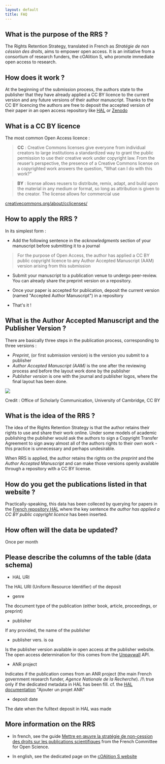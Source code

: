 ```yaml
---
layout: default
title: FAQ
---
```


## What is the purpose of the RRS ? 

The Rights Retention Strategy, translated in French as _Stratégie de non céssion des droits_, aims to empower open access. It is an initiative from a consortium of research funders, the cOAlition S, who promote immediate open access to research. 

## How does it work ? 

At the beginning of the submission process, the authors state to the publisher that they have already applied a CC BY licence to the current version and any future versions of their author manuscript. Thanks to the CC BY licencing the authors are free to deposit the accepted version of their paper in an open access repository like [HAL](https://hal.archives-ouvertes.fr) or [Zenodo](https://zenodo.org)

## What is a CC BY licence
The most common Open Access licence : 

> **CC** : Creative Commons licenses give everyone from individual creators to large institutions a standardized way to grant the public permission to use their creative work under copyright law. From the reuser’s perspective, the presence of a Creative Commons license on a copyrighted work answers the question, “What can I do with this work?” 

> **BY** : license allows reusers to distribute, remix, adapt, and build upon the material in any medium or format, so long as attribution is given to the creator. The license allows for commercial use

[creativecommons.org/about/cclicenses/](https://creativecommons.org/about/cclicenses/)


## How to apply the RRS ? 

In its simplest form :

* Add the following sentence in the _acknowledgments_ section of your manuscript before submitting it to a journal

> For the purpose of Open Access, the author has applied a CC BY public copyright licence to any Author Accepted Manuscript (AAM) version arising from this submission

* Submit your manuscript to a publication venue to undergo peer-review. You can already share the preprint version on a repository.

* Once your paper is accepted for publication, deposit the current version (named "Accepted Author Manuscript") in a repository

* That's it !

## What is the Author Accepted Manuscript and the Publisher Version ? 

There are basically three steps in the publication process, corresponding to three versions : 
* _Preprint_, (or first submission version) is the version you submit to a publisher 
* _Author Accepted Manuscript (AAM)_ is the one after the reviewing process and before the layout work done by the publisher 
* _Publisher version_ is one with the journal and publisher logos, where the final layout has been done. 

![](https://camacuk.zendesk.com/hc/article_attachments/115010362588/infographic-what-version.886eae51.png)

Credit : Office of Scholarly Communication, University of Cambridge, CC BY




## What is the idea of the RRS ? 

The idea of the Rights Retention Strategy is that the author retains their rights to use and share their work online. Under some models of academic publishing the publisher would ask the authors to sign a Copyright Transfer Agreement to sign away almost all of the authors rights to their own work - this practice is unnecessary and perhaps undesirable.

When RRS is applied, the author retains the rights on the _preprint_ and the _Author Accepted Manuscript_ and can make those versions openly available through a repository with a CC BY license.


## How do you get the publications listed in that website ?

Practically-speaking, this data has been colleced by querying for papers in the [French repository HAL](https://hal.archives-ouvertes.fr) where the key sentence _the author has applied a CC BY public copyright licence_ has been inserted.

## How often will the data be updated?

Once per month

## Please describe the columns of the table (data schema)

* HAL URI

The HAL URI (Uniform Resource Identifier) of the deposit

* genre

The document type of the publication (either book, article, proceedings, or preprint)

* publisher

If any provided, the name of the publisher

* publisher vers. is oa

Is the publisher version available in open access at the publisher website. The open access determination for this comes from the [Unpaywall](https://unpaywall.org) API. 

* ANR project 

Indicates if the publication comes from an ANR project (the main French government research funder, _Agence Nationale de la Recherche_). /!\ true only if the dedicated metadata in HAL has been fill. cf. the [HAL documentation](https://doc.archives-ouvertes.fr/deposer/completer-le-depot/) "Ajouter un projet ANR"

* deposit date

The date when the fulltext deposit in HAL was made


## More information on the RRS

* In french, see the guide [Mettre en œuvre la stratégie de non-cession des droits sur les publications scientifiques](https://www.ouvrirlascience.fr/mettre-en-oeuvre-la-strategie-de-non-cession-des-droits-sur-les-publications-scientifiques/) from the French Committee for Open Science. 

* In english, see the dedicated page on the [cOAlition S website](https://www.coalition-s.org/rights-retention-strategy/)